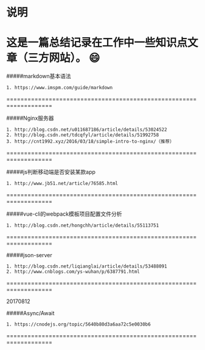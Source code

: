 # 说明



这是一篇总结记录在工作中一些知识点文章（三方网站）。
:smile:
===================================================================

#####markdown基本语法

	1. https://www.imspm.com/guide/markdown
===================================================================

#####Nginx服务器

	1. http://blog.csdn.net/u011687186/article/details/53024522
	2. http://blog.csdn.net/tdcqfyl/article/details/51992758
	3. http://cnt1992.xyz/2016/03/18/simple-intro-to-nginx/（推荐）
===================================================================

#####js判断移动端是否安装某款app

	1. http://www.jb51.net/article/76585.html
===================================================================

#####vue-cli的webpack模板项目配置文件分析

	1. http://blog.csdn.net/hongchh/article/details/55113751
===================================================================

#####json-server

	1. http://blog.csdn.net/liqianglai/article/details/53488091
	2. http://www.cnblogs.com/ys-wuhan/p/6387791.html
===================================================================

20170812

#####Async/Await

	1. https://cnodejs.org/topic/5640b80d3a6aa72c5e0030b6
===================================================================
